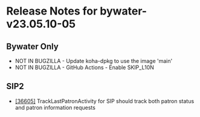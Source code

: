 
# Release Notes for bywater-v23.05.10-05

## Bywater Only

- NOT IN BUGZILLA - Update koha-dpkg to use the image 'main'
- NOT IN BUGZILLA - GitHub Actions - Enable SKIP_L10N

## SIP2

- [[36605]](http://bugs.koha-community.org/bugzilla3/show_bug.cgi?id=36605) TrackLastPatronActivity for SIP should track both patron status and patron information requests


